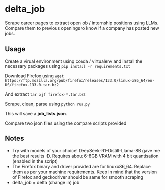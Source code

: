 # delta_job
Scrape career pages to extract open job / internship positions using LLMs. Compare them to previous openings to know if a company has posted new jobs.

## Usage

Create a virual environment using conda / virtualenv and install the necessary packages using `pip install -r requirements.txt`

Download Firefox using `wget https://ftp.mozilla.org/pub/firefox/releases/133.0/linux-x86_64/en-US/firefox-133.0.tar.bz2`

And extract `tar xjf firefox-*.tar.bz2`

Scrape, clean, parse using
`python run.py`

This will save a **job_lists.json**.

Compare two json files using the compare scripts provided

## Notes

- Try with models of your choice! DeepSeek-R1-Distill-Llama-8B gave me the best results :D. Requires about 6-8GB VRAM with 4 bit quantisation (enabled in the script)
- The Firefox binary and driver provided are for linuxx86_64. Replace them as per your machine requirements. Keep in mind that the version of Firefox and geckodriver should be same for smooth scraping
- delta_job = delta (change in) job
